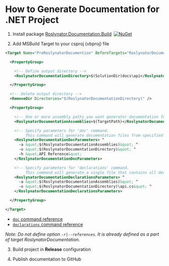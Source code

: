 
# How to Generate Documentation for .NET Project

1) Install package [Roslynator.Documentation.Build](http://www.nuget.org/packages/Roslynator.Documentation.Build/)&ensp;[![NuGet](https://img.shields.io/nuget/v/Roslynator.Documentation.Build.svg)](https://nuget.org/packages/Roslynator.Documentation.Build)

2) Add MSBuild Target to your csproj (vbproj) file

```xml
<Target Name="PreRoslynatorDocumention" BeforeTargets="RoslynatorDocumentation" Condition=" '$(Configuration)' == 'Release'">

  <PropertyGroup>

    <!-- Define output directory -->
    <RoslynatorDocumentationDirectory>$(SolutionDir)docs\api</RoslynatorDocumentationDirectory>

  </PropertyGroup>

  <!-- Delete output directory -->
  <RemoveDir Directories="$(RoslynatorDocumentationDirectory)" />

  <PropertyGroup>

    <!-- One or more assembly paths you want generator documentation for, for example: A.dll B.dll -->
    <RoslynatorDocumentationAssemblies>$(TargetPath)</RoslynatorDocumentationAssemblies>

    <!-- Specify parameters for 'doc' command.
         This command will generate documentation files from specified assemblies -->
    <RoslynatorDocumentationDocParameters> ^
      -a &quot;$(RoslynatorDocumentationAssemblies)&quot; ^
      -o &quot;$(RoslynatorDocumentationDirectory)&quot; ^
      -h &quot;API Reference&quot;
    </RoslynatorDocumentationDocParameters>

    <!-- Specify parameters for 'declarations' command.
         This command will generate a single file that contains all declarations from specified assemblies -->
    <RoslynatorDocumentationDeclarationsParameters> ^
      -a &quot;$(RoslynatorDocumentationAssemblies)&quot; ^
      -o &quot;$(RoslynatorDocumentationDirectory)\api.cs&quot; ^
    </RoslynatorDocumentationDeclarationsParameters>

  </PropertyGroup>

</Target>
```

* [`doc` command reference](../src/Documentation.Build/README.md#doc-command)
* [`declarations` command reference](../src/Documentation.Build/README.md#declarations-command)

*Note: Do not define option `-r|--references`. It is already defined as a part of target RoslynatorDocumentation.*

3) Build project in **Release** configuration

4) Publish documentation to GitHub